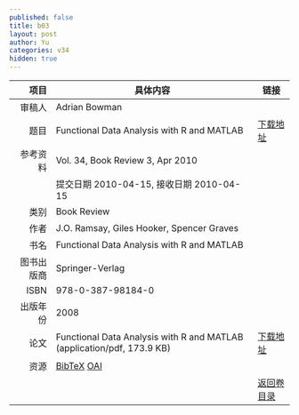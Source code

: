 ```yaml
---
published: false
title: b03
layout: post
author: Yu
categories: v34
hidden: true
---
```


| 项目 | 具体内容 | 链接 |
|---:|---|---|
| 审稿人 | Adrian Bowman| |
| 题目 |Functional Data Analysis with R and MATLAB | [下载地址](http://www.jstatsoft.org/v34/b03/paper) |
| 参考资料 |Vol. 34, Book Review 3, Apr 2010 | |
| | 提交日期 2010-04-15, 接收日期 2010-04-15| | 
| 类别 | Book Review| |
| 作者 | J.O. Ramsay, Giles Hooker, Spencer Graves| |
| 书名| Functional Data Analysis with R and MATLAB| |
| 图书出版商 | Springer-Verlag| |
| ISBN | 978-0-387-98184-0| |
| 出版年份 | 2008| |
| 论文 | Functional Data Analysis with R and MATLAB  (application/pdf, 173.9 KB)| [下载地址](http://www.jstatsoft.org/v34/b03/paper) |
| 资源 | [BibTeX](http://www.jstatsoft.org/v34/b03/bibtex) [OAI](http://www.jstatsoft.org/oai?verb=GetRecord&identifier=oai.jstatsoft/v34/b03&prefix=oai_dc)| |
| |  | [返回卷目录]({{site.baseurl}}/volume/v34.html) |